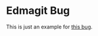# Edmagit Bug

This is just an example for [this bug](https://github.com/kahole/edamagit/issues/316).